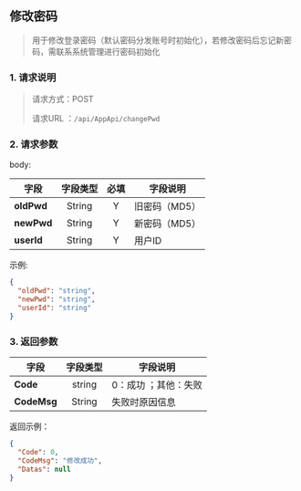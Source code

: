 ## 修改密码

> 用于修改登录密码（默认密码分发账号时初始化），若修改密码后忘记新密码，需联系系统管理进行密码初始化

### 1. 请求说明

> 请求方式：POST
>
> 请求URL ：`/api/AppApi/changePwd`

### 2. 请求参数

body:

| 字段       | 字段类型 | 必填 | 字段说明      |
| ---------- | :------: | :--: | ------------- |
| **oldPwd** |  String  |  Y   | 旧密码（MD5） |
| **newPwd** |  String  |  Y   | 新密码（MD5） |
| **userId** |  String  |  Y   | 用户ID        |

示例:

```json
{
  "oldPwd": "string",
  "newPwd": "string",
  "userId": "string"
}
```

### 3. 返回参数

| 字段        | 字段类型 | 字段说明             |
| ----------- | :------: | -------------------- |
| **Code**    |  string  | 0：成功 ；其他：失败 |
| **CodeMsg** |  String  | 失败时原因信息       |

返回示例：

```json
{
  "Code": 0,
  "CodeMsg": "修改成功",
  "Datas": null
}
```
